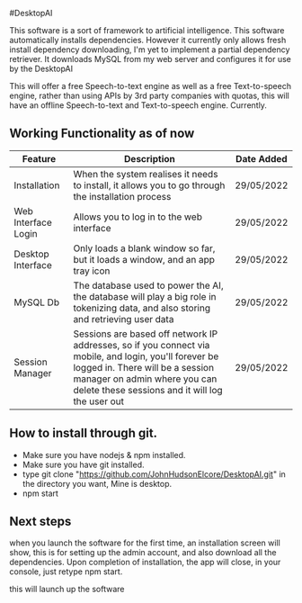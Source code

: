 #DesktopAI

This software is a sort of framework to artificial intelligence. This software automatically installs dependencies. However it currently only allows fresh install dependency downloading, I'm yet to implement a partial dependency retriever. It downloads MySQL from my web server and configures it for use by the DesktopAI

This will offer a free Speech-to-text engine as well as a free Text-to-speech engine, rather than using APIs by 3rd party companies with quotas, this will have an offline Speech-to-text and Text-to-speech engine. Currently.

## Working Functionality as of now
| Feature             | Description                                                                                                                                                                                                                  | Date Added |
|---------------------|------------------------------------------------------------------------------------------------------------------------------------------------------------------------------------------------------------------------------|------------|
| Installation        | When the system realises it needs to install, it allows you to go through the installation process                                                                                                                           | 29/05/2022 |
| Web Interface Login | Allows you to log in to the web interface                                                                                                                                                                                    | 29/05/2022 |
| Desktop Interface   | Only loads a blank window so far, but it loads a window, and an app tray icon                                                                                                                                                | 29/05/2022 |
| MySQL Db            | The database used to power the AI, the database will play a big role in tokenizing data, and also storing and retrieving user data                                                                                           | 29/05/2022 |
| Session Manager     | Sessions are based off network IP addresses, so if you connect via mobile, and login, you'll forever be logged in. There will be a session manager on admin where you can delete these sessions and it will log the user out | 29/05/2022 |

## How to install through git.
 - Make sure you have nodejs & npm installed.
 - Make sure you have git installed.
 - type git clone "https://github.com/JohnHudsonElcore/DesktopAI.git" in the directory you want, Mine is desktop. 
 - npm start

## Next steps
when you launch the software for the first time, an installation screen will show, this is for setting up the admin account, and also download all the dependencies.
Upon completion of installation, the app will close, in your console, just retype npm start.

this will launch up the software
